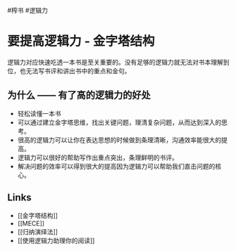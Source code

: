 #榨书 #逻辑力 
# 要提高逻辑力 - 金字塔结构

逻辑力对应快速吃透一本书是至关重要的。没有足够的逻辑力就无法对书本理解到位，也无法写书评和讲出书中的重点和金句。

## 为什么 —— 有了高的逻辑力的好处
- 轻松读懂一本书
- 可以通过建立金字塔思维，找出关键问题，理清复杂问题，从而达到深入的思考。
- 很高的逻辑力可以让你在表达思想的时候做到条理清晰，沟通效率能很大的提高。
- 逻辑力可以很好的帮助写作出重点突出，条理鲜明的书评。
- 解决问题的效率可以得到很大的提高因为逻辑力可以帮助我们直击问题的核心。

## Links
- [[金字塔结构]]
- [[MECE]]
- [[归纳演绎法]]
- [[使用逻辑力助理你的阅读]]